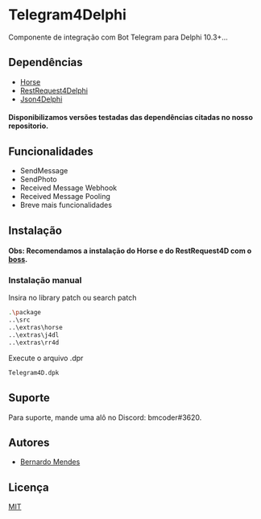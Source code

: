 
# Telegram4Delphi

Componente de integração com Bot Telegram para Delphi 10.3+...


## Dependências

 - [Horse](https://github.com/HashLoad/horse)
 - [RestRequest4Delphi](https://github.com/viniciussanchez/RESTRequest4Delphi)
 - [Json4Delphi](https://github.com/rilyu/json4delphi)
#### Disponibilizamos versões testadas das dependências citadas no nosso repositorio.

## Funcionalidades

- SendMessage
- SendPhoto
- Received Message Webhook
- Received Message Pooling
- Breve mais funcionalidades


## Instalação
#### Obs: Recomendamos a instalação do Horse e do RestRequest4D com o [boss](https://github.com/HashLoad/boss).
### Instalação manual
Insira no library patch ou search patch

```bash
.\package
..\src  
..\extras\horse
..\extras\j4dl
..\extras\rr4d
```
Execute o arquivo .dpr
```bash
Telegram4D.dpk
```
    
## Suporte

Para suporte, mande uma alô no Discord: bmcoder#3620.


## Autores

- [Bernardo Mendes](https://github.com/nadomendes)


## Licença

[MIT](https://choosealicense.com/licenses/mit/)


